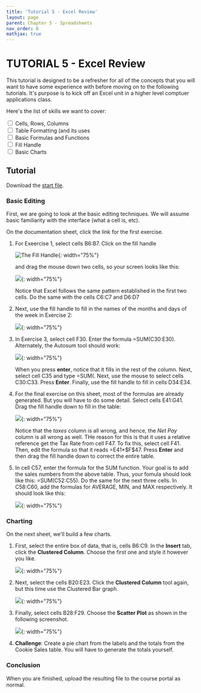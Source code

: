 ```yaml
--- 
title: 'Tutorial 5 - Excel Review'
layout: page
parent: Chapter 5 - Spreadsheets
nav_order: 8
mathjax: true
---
```


TUTORIAL 5 - Excel Review
=========================

This tutorial is designed to be a refresher for all of the concepts that you will want to have some experience with before moving on to the following tutorials. It's purpose is to kick off an Excel unit in a higher level comptuer applications class.

Here's the list of skills we want to cover:

<input type="checkbox">&nbsp;Cells, Rows, Columns <br>
<input type="checkbox">&nbsp;Table Formatting (and its uses <br>
<input type="checkbox">&nbsp;Basic Formulas and Functions <br>
<input type="checkbox">&nbsp;Fill Handle <br>
<input type="checkbox">&nbsp;Basic Charts <br>

Tutorial
--------

Download the [start file](res/excel_review1_start.xlsx).

### Basic Editing

First, we are going to look at the basic editing techniques. We will
assume basic familiarity with the interface (what a cell is, etc).

On the documentation sheet, click the link for the first exercise.

1.  For Exeercise 1, select cells B6:B7. Click on the fill handle

    ![The Fill Handle](images/review/1.png){: width="75%"}

    and drag the mouse down two cells, so your screen looks like this:

    ![](images/review/2.png){: width="75%"}

    Notice that Excel follows the same pattern established in the first
    two cells. Do the same with the cells C6:C7 and D6:D7

2.  Next, use the fill handle to fill in the names of the months and
    days of the week in Exercise 2:

    ![](images/review/3.png){: width="75%"}

3.  In Exercise 3, select cell F30. Enter the formula =SUM(C30:E30).
    Alternately, the Autosum tool should work:

    ![](images/review/4.png){: width="75%"}

    When you press **enter**, notice that it fills in the rest of the
    column. Next, select cell C35 and type =SUM(. Next, use the mouse to
    select cells C30:C33. Press **Enter**. Finally, use the fill handle
    to fill in cells D34:E34.

4.  For the final exercise on this sheet, most of the formulas are
    already generated. But you will have to do some detail. Select cells
    E41:G41. Drag the fill handle down to fill in the table:

    ![](images/review/5.png){: width="75%"}

    Notice that the *taxes* column is all wrong, and hence, the *Net
    Pay* column is all wrong as well. THe reason for this is that it
    uses a relative reference get the Tax Rate from cell F47. To fix
    this, select cell F41. Then, edit the formula so that it reads
    =E41\*\$F\$47. Press **Enter** and then drag the fill handle down to
    correct the entire table.

5.  In cell C57, enter the formula for the SUM function. Your goal is to
    add the sales numbers from the above table. Thus, your fomula should
    look like this: =SUM(C52:C55). Do the same for the next three cells.
    In C58:C60, add the formulas for AVERAGE, MIN, and MAX respectively.
    It should look like this:

    ![](images/review/6.png){: width="75%"}

### Charting

On the next sheet, we'll build a few charts.

1.  First, select the entire box of data, that is, cells B6:C9. In the
    **Insert** tab, click the **Clustered Column**. Choose the first one
    and style it however you like.

    ![](images/review/7.png){: width="75%"}

2.  Next, select the cells B20:E23. Click the **Clustered Column** tool
    again, but this time use the Clustered Bar graph.

    ![](images/review/8.png){: width="75%"}

3.  Finally, select cells B28:F29. Choose the **Scatter Plot** as shown
    in the following screenshot.

    ![](images/review/9.png){: width="75%"}

4.  **Challenge**: Create a pie chart from the labels and the totals
    from the Cookie Sales table. You will have to generate the totals
    yourself.

### Conclusion

When you are finished, upload the resulting file to the course portal as
normal.

